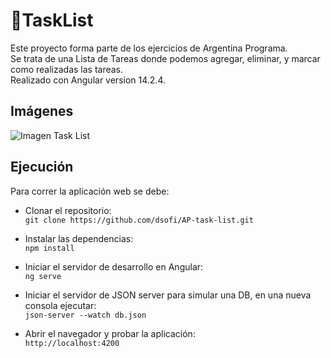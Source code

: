 # 📝TaskList 

Este proyecto forma parte de los ejercicios de Argentina Programa.  
Se trata de una Lista de Tareas donde podemos agregar, eliminar, y marcar como realizadas las tareas.  
Realizado con Angular version 14.2.4.



## Imágenes

![Imagen Task List](https://i.ibb.co/hsF9n8n/Task-List-Juntos.png)



## Ejecución

Para correr la aplicación web se debe:

* Clonar el repositorio:  
`git clone https://github.com/dsofi/AP-task-list.git`

* Instalar las dependencias:  
`npm install`

* Iniciar el servidor de desarrollo en Angular:  
`ng serve`

* Iniciar el servidor de JSON server para simular una DB, en una nueva consola ejecutar:  
`json-server --watch db.json`

* Abrir el navegador y probar la aplicación:  
`http://localhost:4200`



